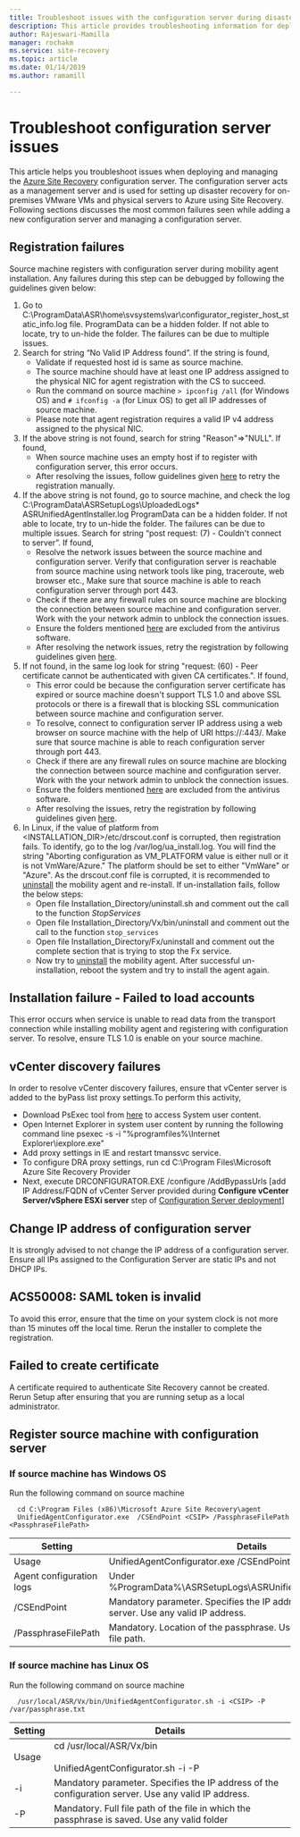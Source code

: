 ```yaml
---
title: Troubleshoot issues with the configuration server during disaster recovery of VMware VMs and physical servers to Azure with Azure Site Recovery | Microsoft Docs
description: This article provides troubleshooting information for deploying the configuration server for disaster recovery of VMware VMs and physical servers to Azure with Azure Site Recovery.
author: Rajeswari-Mamilla
manager: rochakm
ms.service: site-recovery
ms.topic: article
ms.date: 01/14/2019
ms.author: ramamill

---
```

# Troubleshoot configuration server issues

This article helps you troubleshoot issues when deploying and managing the [Azure Site Recovery](site-recovery-overview.md) configuration server. The configuration server acts as a management server and is used for setting up disaster recovery for on-premises VMware VMs and physical servers to Azure using Site Recovery. Following sections discusses the most common failures seen while adding a new configuration server and managing a configuration server.

## Registration failures

Source machine registers with configuration server during mobility agent installation. Any failures during this step can be debugged by following the guidelines given below:

1. Go to C:\ProgramData\ASR\home\svsystems\var\configurator_register_host_static_info.log file. ProgramData can be a hidden folder. If not able to locate, try to un-hide the folder. The failures can be due to multiple issues.
2. Search for string “No Valid IP Address found”. If the string is found,
    - Validate if requested host id is same as source machine.
    - The source machine should have at least one IP address assigned to the physical NIC for agent registration with the CS to succeed.
    - Run the command on source machine `> ipconfig /all` (for Windows OS) and `# ifconfig -a` (for Linux OS) to get all IP addresses of source machine.
    - Please note that agent registration requires a valid IP v4 address assigned to the physical NIC.
3. If the above string is not found, search for string "Reason"=>"NULL". If found,
    - When source machine uses an empty host if to register with configuration server, this error occurs.
    - After resolving the issues, follow guidelines given [here](vmware-azure-troubleshoot-configuration-server.md#register-source-machine-with-configuration-server) to retry the registration manually.
4. If the above string is not found, go to source machine, and check the log C:\ProgramData\ASRSetupLogs\UploadedLogs\* ASRUnifiedAgentInstaller.log ProgramData can be a hidden folder. If not able to locate, try to un-hide the folder. The failures can be due to multiple issues. Search for string “post request: (7) - Couldn't connect to server”. If found,
    - Resolve the network issues between the source machine and configuration server. Verify that configuration server is reachable from source machine using network tools like ping, traceroute, web browser etc., Make sure that source machine is able to reach configuration server through port 443.
    - Check if there are any firewall rules on source machine are blocking the connection between source machine and configuration server. Work with the your network admin to unblock the connection issues.
    - Ensure the folders mentioned [here](vmware-azure-set-up-source.md#azure-site-recovery-folder-exclusions-from-antivirus-program) are excluded from the antivirus software.
    - After resolving the network issues, retry the registration by following guidelines given [here](vmware-azure-troubleshoot-configuration-server.md#register-source-machine-with-configuration-server).
5. If not found, in the same log look for string "request: (60) - Peer certificate cannot be authenticated with given CA certificates.". If found, 
    - This error could be because the configuration server certificate has expired or source machine doesn't support TLS 1.0 and above SSL protocols or there is a firewall that is blocking SSL communication between source machine and configuration server.
    - To resolve, connect to configuration server IP address using a web browser on source machine with the help of URI https://<CSIPADDRESS>:443/. Make sure that source machine is able to reach configuration server through port 443.
    - Check if there are any firewall rules on source machine are blocking the connection between source machine and configuration server. Work with the your network admin to unblock the connection issues.
    - Ensure the folders mentioned [here](vmware-azure-set-up-source.md#azure-site-recovery-folder-exclusions-from-antivirus-program) are excluded from the antivirus software.  
    - After resolving the issues, retry the registration by following guidelines given [here](vmware-azure-troubleshoot-configuration-server.md#register-source-machine-with-configuration-server).
6. In Linux, if the value of platform from <INSTALLATION_DIR>/etc/drscout.conf is corrupted, then registration fails. To identify, go to the log /var/log/ua_install.log. You will find the string "Aborting configuration as VM_PLATFORM value is either null or it is not VmWare/Azure." The platform should be set to either "VmWare" or "Azure". As the drscout.conf file is corrupted, it is recommended to [uninstall](vmware-physical-mobility-service-overview.md#uninstall-the-mobility-service) the mobility agent and re-install. If un-installation fails, follow the below steps:
    - Open file Installation_Directory/uninstall.sh and comment out the call to the function *StopServices*
    - Open file Installation_Directory/Vx/bin/uninstall and comment out the call to the function `stop_services`
    - Open file Installation_Directory/Fx/uninstall and comment out the complete section that is trying to stop the Fx service.
    - Now try to [uninstall](vmware-physical-mobility-service-overview.md#uninstall-the-mobility-service) the mobility agent. After successful un-installation, reboot the system and try to install the agent again.

## Installation failure - Failed to load accounts

This error occurs when service is unable to read data from the transport connection while installing mobility agent and registering with configuration server. To resolve, ensure TLS 1.0 is enable on your source machine.

## vCenter discovery failures

In order to resolve vCenter discovery failures, ensure that vCenter server is added to the byPass list proxy settings.To perform this activity,

- Download PsExec tool from [here](https://aka.ms/PsExec) to access System user content.
- Open Internet Explorer in system user content by running the following command line
    psexec -s -i "%programfiles%\Internet Explorer\iexplore.exe"
- Add proxy settings in IE and restart tmanssvc service.
- To configure DRA proxy settings, run 
    cd C:\Program Files\Microsoft Azure Site Recovery Provider
- Next, execute DRCONFIGURATOR.EXE /configure /AddBypassUrls [add IP Address/FQDN of vCenter Server provided during **Configure vCenter Server/vSphere ESXi server** step of [Configuration Server deployment](vmware-azure-deploy-configuration-server.md#configure-settings)]

## Change IP address of configuration server

It is strongly advised to not change the IP address of a configuration server. Ensure all IPs assigned to the Configuration Server are static IPs and not DHCP IPs.

## ACS50008: SAML token is invalid

To avoid this error, ensure that the time on your system clock is not more than 15 minutes off the local time. Rerun the installer to complete the registration.

## Failed to create certificate

A certificate required to authenticate Site Recovery cannot be created. Rerun Setup after ensuring that you are running setup as a local administrator.

## Register source machine with configuration server

### If source machine has Windows OS

Run the following command on source machine

```
  cd C:\Program Files (x86)\Microsoft Azure Site Recovery\agent
  UnifiedAgentConfigurator.exe  /CSEndPoint <CSIP> /PassphraseFilePath <PassphraseFilePath>
  ```
**Setting** | **Details**
--- | ---
Usage | UnifiedAgentConfigurator.exe  /CSEndPoint <CSIP> /PassphraseFilePath <PassphraseFilePath>
Agent configuration logs | Under %ProgramData%\ASRSetupLogs\ASRUnifiedAgentConfigurator.log.
/CSEndPoint | Mandatory parameter. Specifies the IP address of the configuration server. Use any valid IP address.
/PassphraseFilePath |  Mandatory. Location of the passphrase. Use any valid UNC or local file path.

### If source machine has Linux OS

Run the following command on source machine

```
  /usr/local/ASR/Vx/bin/UnifiedAgentConfigurator.sh -i <CSIP> -P /var/passphrase.txt
  ```
**Setting** | **Details**
--- | ---
Usage | cd /usr/local/ASR/Vx/bin<br/><br/> UnifiedAgentConfigurator.sh -i <CSIP> -P <PassphraseFilePath>
-i | Mandatory parameter. Specifies the IP address of the configuration server. Use any valid IP address.
-P |  Mandatory. Full file path of the file in which the passphrase is saved. Use any valid folder